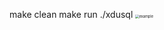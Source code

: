 make clean
make run
./xdusql
<img src="https://user-images.githubusercontent.com/56026429/173036522-4cbdc3db-80e7-4c6d-9679-92eb7433612c.png" alt="example" style="zoom: 40%;" />
